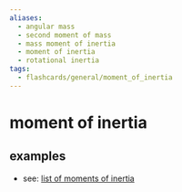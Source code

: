 ```yaml
---
aliases:
  - angular mass
  - second moment of mass
  - mass moment of inertia
  - moment of inertia
  - rotational inertia
tags:
  - flashcards/general/moment_of_inertia
---
```


# moment of inertia

## examples

- see: [list of moments of inertia](list%20of%20moments%20of%20inertia.md)

